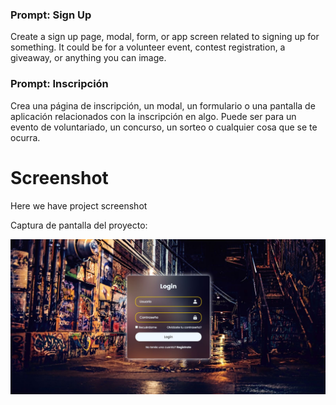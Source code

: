 ### Prompt: Sign Up

Create a sign up page, modal, form, or app screen related to signing up for something. It could be for a volunteer event, contest registration, a giveaway, or anything you can image.

### Prompt: Inscripción

Crea una página de inscripción, un modal, un formulario o una pantalla de aplicación relacionados con la inscripción en algo. Puede ser para un evento de voluntariado, un concurso, un sorteo o cualquier cosa que se te ocurra.

# Screenshot
Here we have project screenshot

Captura de pantalla del proyecto:

![screenshot](draft001.jpg)